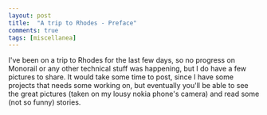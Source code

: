 ```yaml
---
layout: post
title:  "A trip to Rhodes - Preface"
comments: true
tags: [miscellanea]
---
```



I've been on a trip to Rhodes for the last few days, so no progress on Monorail or any other technical stuff was happening, but I do have a few pictures to share. It would take some time to post, since I have some projects that needs some working on, but eventually you'll be able to see the great pictures (taken on my lousy nokia phone's camera) and read some (not so funny) stories.

